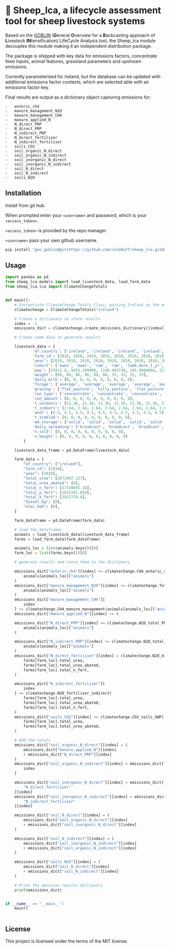 # 🐏 Sheep_lca, a lifecycle assessment tool for sheep livestock systems

 Based on the [GOBLIN](https://gmd.copernicus.org/articles/15/2239/2022/) (**G**eneral **O**verview for a **B**ackcasting approach of **L**ivestock **IN**tensification) LifeCycle Analysis tool, the Sheep_lca module decouples this module making it an independent distribution package.

 The package is shipped with key data for emissions factors, concentrate feed inputs, animal features, grassland parameters and upstream emissions. 

 Currently parameterised for Ireland, but the database can be updated with additional emissions factor contexts, which are selected able with an emissions factor key. 

 Final results are output as a dictionary object capturing emissions for:

    -   enteric_ch4
    -   manure_management_N2O
    -   manure_management_CH4
    -   manure_applied_N
    -   N_direct_PRP
    -   N_direct_PRP
    -   N_indirect_PRP
    -   N_direct_fertiliser
    -   N_indirect_fertiliser
    -   soils_CO2
    -   soil_organic_N_direct
    -   soil_organic_N_indirect
    -   soil_inorganic_N_direct
    -   soil_inorganic_N_indirect
    -   soil_N_direct
    -   soil_N_indirect
    -   soils_N2O

## Installation

Install from git hub. 

When prompted enter your ```<username>``` and password, which is your ```<access_token>```.

```<access_token>``` is provided by the repo manager.

```<username>``` pass your own github username.


```bash
pip install "geo_goblin@git+https://github.com/colmduff/sheep_lca.git@main" 

```

## Usage
```python
import pandas as pd
from sheep_lca.models import load_livestock_data, load_farm_data
from sheep_lca.lca import ClimateChangeTotals


def main():
    # Instantiate ClimateChange Totals Class, passing Ireland as the emissions factor country
    climatechange = ClimateChangeTotals("ireland")

    # Create a dictionary to store results
    index = -1
    emissions_dict = climatechange.create_emissions_dictionary([index])

    # Create some data to generate results

    livestock_data = {
            'ef_country': ['ireland', 'ireland', 'ireland', 'ireland', 'ireland', 'ireland', 'ireland', 'ireland', 'ireland', 'ireland'],
            'farm_id': [2018, 2018, 2018, 2018, 2018, 2018, 2018, 2018, 2018, 2018],
            'year': [2018, 2018, 2018, 2018, 2018, 2018, 2018, 2018, 2018, 2018],
            'cohort': ['ewes', 'ewes', 'ram', 'ram', 'lamb_more_1_yr', 'lamb_more_1_yr', 'lamb_less_1_yr', 'lamb_less_1_yr', 'male_less_1_yr', 'male_less_1_yr'],
            'pop': [37812.8, 9453.199999, 1146.402738, 295.9906066, 2237.334377, 554.9823874, 17417.92548, 4365.861448, 10891.89346, 7628.877455],
            'weight': [68, 68, 86, 86, 68, 68, 33, 33, 33, 33],
            'daily_milk': [0, 0, 0, 0, 0, 0, 0, 0, 0, 0],
            'forage': ['average', 'average', 'average', 'average', 'average', 'average', 'average', 'average', 'average', 'average'],
            'grazing': ['flat_pasture', 'hilly_pasture', 'flat_pasture', 'hilly_pasture', 'flat_pasture', 'hilly_pasture', 'flat_pasture', 'hilly_pasture', 'flat_pasture', 'hilly_pasture'],
            'con_type': ['concentrate', 'concentrate', 'concentrate', 'concentrate', 'concentrate', 'concentrate', 'concentrate', 'concentrate', 'concentrate', 'concentrate'],
            'con_amount': [0, 0, 0, 0, 0, 0, 0, 0, 0, 0],
            't_outdoors': [21.36, 21.36, 21.36, 21.36, 21.36, 21.36, 21.36, 21.36, 21.36, 21.36],
            't_indoors': [2.64, 2.64, 2.64, 2.64, 2.64, 2.64, 2.64, 2.64, 2.64, 2.64],
            'wool': [4.5, 4.5, 4.5, 4.5, 4.5, 4.5, 4.5, 4.5, 4.5, 4.5],
            't_stabled': [0, 0, 0, 0, 0, 0, 0, 0, 0, 0],
            'mm_storage': ['solid', 'solid', 'solid', 'solid', 'solid', 'solid', 'solid', 'solid', 'solid', 'solid'],
            'daily_spreading': ['broadcast', 'broadcast', 'broadcast', 'broadcast', 'broadcast', 'broadcast', 'broadcast', 'broadcast', 'broadcast', 'broadcast'],
            'n_sold': [0, 0, 0, 0, 0, 0, 0, 0, 0, 0],
            'n_bought': [0, 0, 0, 0, 0, 0, 0, 0, 0, 0]
        }

    livestock_data_frame = pd.DataFrame(livestock_data)

    farm_data = {
        "ef_country": ["ireland"],
        "farm_id": [2018],
        "year": [2018],
        "total_urea": [2072487.127],
        "total_urea_abated": [0],
        "total_n_fert": [17310655.18],
        "total_p_fert": [1615261.859],
        "total_k_fert": [3922778.8],
        "diesel_kg": [0],
        "elec_kwh": [0],
    }

    farm_dataframe = pd.DataFrame(farm_data)

    # load the dataframes
    animals = load_livestock_data(livestock_data_frame)
    farms = load_farm_data(farm_dataframe)

    animals_loc = list(animals.keys())[0]
    farm_loc = list(farms.keys())[0]

    # generate results and store them in the dictionary

    emissions_dict["enteric_ch4"][index] += climatechange.CH4_enteric_ch4(
        animals[animals_loc]["animals"]
    )
    emissions_dict["manure_management_N2O"][index] += climatechange.Total_storage_N2O(
        animals[animals_loc]["animals"]
    )
    emissions_dict["manure_management_CH4"][
        index
    ] += climatechange.CH4_manure_management(animals[animals_loc]["animals"])
    emissions_dict["manure_applied_N"][index] += 0

    emissions_dict["N_direct_PRP"][index] += climatechange.N2O_total_PRP_N2O_direct(
        animals[animals_loc]["animals"]
    )

    emissions_dict["N_indirect_PRP"][index] += climatechange.N2O_total_PRP_N2O_indirect(
        animals[animals_loc]["animals"]
    )
    emissions_dict["N_direct_fertiliser"][index] = climatechange.N2O_direct_fertiliser(
        farms[farm_loc].total_urea,
        farms[farm_loc].total_urea_abated,
        farms[farm_loc].total_n_fert,
    )

    emissions_dict["N_indirect_fertiliser"][
        index
    ] += climatechange.N2O_fertiliser_indirect(
        farms[farm_loc].total_urea,
        farms[farm_loc].total_urea_abated,
        farms[farm_loc].total_n_fert,
    )
    emissions_dict["soils_CO2"][index] += climatechange.CO2_soils_GWP(
        farms[farm_loc].total_urea,
        farms[farm_loc].total_urea_abated,
    )

    # Add the totals
    emissions_dict["soil_organic_N_direct"][index] = (
        emissions_dict["manure_applied_N"][index]
        + emissions_dict["N_direct_PRP"][index]
    )
    emissions_dict["soil_organic_N_indirect"][index] = emissions_dict["N_indirect_PRP"][
        index
    ]

    emissions_dict["soil_inorganic_N_direct"][index] = emissions_dict[
        "N_direct_fertiliser"
    ][index]
    emissions_dict["soil_inorganic_N_indirect"][index] = emissions_dict[
        "N_indirect_fertiliser"
    ][index]

    emissions_dict["soil_N_direct"][index] = (
        emissions_dict["soil_organic_N_direct"][index]
        + emissions_dict["soil_inorganic_N_direct"][index]
    )

    emissions_dict["soil_N_indirect"][index] = (
        emissions_dict["soil_inorganic_N_indirect"][index]
        + emissions_dict["soil_organic_N_indirect"][index]
    )

    emissions_dict["soils_N2O"][index] = (
        emissions_dict["soil_N_direct"][index]
        + emissions_dict["soil_N_indirect"][index]
    )

    # Print the emission results dictionary
    print(emissions_dict)


if __name__ == "__main__":
    main()
    
```
## License
This project is licensed under the terms of the MIT license.
